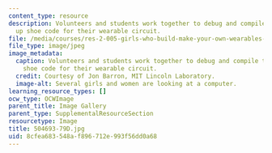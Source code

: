 ```yaml
---
content_type: resource
description: Volunteers and students work together to debug and compile the light
  up shoe code for their wearable circuit.
file: /media/courses/res-2-005-girls-who-build-make-your-own-wearables-workshop-spring-2015/8cfea683548af896712e993f56dd0a68_504693-79D.jpg
file_type: image/jpeg
image_metadata:
  caption: Volunteers and students work together to debug and compile the light up
    shoe code for their wearable circuit.
  credit: Courtesy of Jon Barron, MIT Lincoln Laboratory.
  image-alt: Several girls and women are looking at a computer.
learning_resource_types: []
ocw_type: OCWImage
parent_title: Image Gallery
parent_type: SupplementalResourceSection
resourcetype: Image
title: 504693-79D.jpg
uid: 8cfea683-548a-f896-712e-993f56dd0a68
---
```


